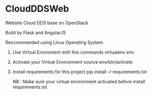 # CloudDDSWeb
Website Cloud DDS base on OpenStack

Build by Flask and AngularJS

Reccommended using Linux Operating System

1. Use Virtual Enviroment with this commands
   virtualenv env
2. Activate your Virtual Environment
   source env/bin/activate
3. Install requirements for this project
   pip install -r requirements.txt
   
   NB : Make sure your virtual environment activated before install requirements.txt
